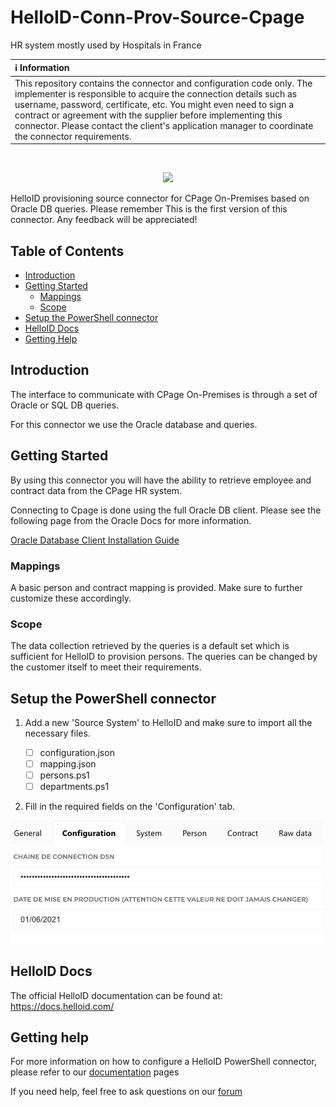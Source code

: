 # HelloID-Conn-Prov-Source-Cpage
HR system mostly used by Hospitals in France

| :information_source: Information |
|:---------------------------|
| This repository contains the connector and configuration code only. The implementer is responsible to acquire the connection details such as username, password, certificate, etc. You might even need to sign a contract or agreement with the supplier before implementing this connector. Please contact the client's application manager to coordinate the connector requirements.       |
<br />
<p align="center">
  <img src="https://tools4ever.nl/connector-logos/cpage-logo.png" width="500">
</p>

HelloID provisioning source connector for CPage On-Premises based on Oracle DB queries.
Please remember This is the first version of this connector. Any feedback will be appreciated!

<!-- TABLE OF CONTENTS -->
## Table of Contents
* [Introduction](#introduction)
* [Getting Started](#getting-started)
  * [Mappings](#mappings)
  * [Scope](#scope)
* [Setup the PowerShell connector](#setup-the-powershell-connector)
* [HelloID Docs](#helloid-docs)
* [Getting Help](#getting-help)

## Introduction
The interface to communicate with CPage On-Premises is through a set of Oracle or SQL DB queries.

For this connector we use the Oracle database and queries.

<!-- GETTING STARTED -->
## Getting Started

By using this connector you will have the ability to retrieve employee and contract data from the CPage HR system.

Connecting to Cpage is done using the full Oracle DB client. 
Please see the following page from the Oracle Docs for more information.

[Oracle Database Client Installation Guide](https://docs.oracle.com/cd/E11882_01/install.112/e47959/install.htm#NTCLI1280)

### Mappings
A basic person and contract mapping is provided. Make sure to further customize these accordingly.

### Scope

The data collection retrieved by the queries is a default set which is sufficient for HelloID to provision persons.
The queries can be changed by the customer itself to meet their requirements.

<!-- USAGE EXAMPLES -->
## Setup the PowerShell connector

1. Add a new 'Source System' to HelloID and make sure to import all the necessary files.

    - [ ] configuration.json
    - [ ] mapping.json
    - [ ] persons.ps1
    - [ ] departments.ps1

2. Fill in the required fields on the 'Configuration' tab.

<p align="left">
  <img src="https://github.com/Tools4everBV/HelloID-Conn-Prov-Source-Cpage/raw/main/assets/config.png" width="500">
</p>

## HelloID Docs
The official HelloID documentation can be found at: https://docs.helloid.com/

## Getting help

For more information on how to configure a HelloID PowerShell connector, please refer to our [documentation](https://docs.helloid.com/hc/en-us/articles/360012557600-Configure-a-custom-PowerShell-source-system) pages

If you need help, feel free to ask questions on our [forum](https://forum.helloid.com)
